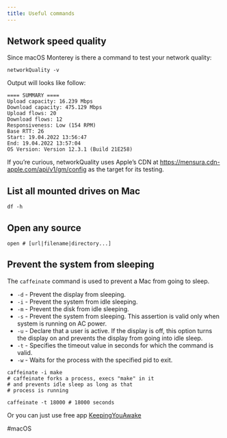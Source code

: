 ```yaml
---
title: Useful commands
---
```


## Network speed quality

Since macOS Monterey is there a command to test your network quality:

```shell
networkQuality -v
```

Output will looks like follow:

```
==== SUMMARY ====
Upload capacity: 16.239 Mbps
Download capacity: 475.129 Mbps
Upload flows: 20
Download flows: 12
Responsiveness: Low (154 RPM)
Base RTT: 26
Start: 19.04.2022 13:56:47
End: 19.04.2022 13:57:04
OS Version: Version 12.3.1 (Build 21E258)
```

If you’re curious, networkQuality uses Apple’s CDN at https://mensura.cdn-apple.com/api/v1/gm/config as the target for its testing.

## List all mounted drives on Mac

```shell
df -h
```

## Open any source

```shell
open # [url|filename|directory...]
```

## Prevent the system from sleeping

The `caffeinate` command is used to prevent a Mac from going to sleep.

* `-d` - Prevent the display from sleeping.
* `-i` - Prevent the system from idle sleeping.
* `-m` - Prevent the disk from idle sleeping.
* `-s` - Prevent the system from sleeping. This assertion is valid only when system is running on AC power.
* `-u` - Declare that a user is active. If the display is off, this option turns the display on and prevents the display from going into idle sleep.
* `-t` - Specifies the timeout value in seconds for which the command is valid.
* `-w` - Waits for the process with the specified pid to exit.

```shell
caffeinate -i make
# caffeinate forks a process, execs "make" in it 
# and prevents idle sleep as long as that 
# process is running
```

```shell
caffeinate -t 18000 # 18000 seconds
```

Or you can just use free app [KeepingYouAwake](https://keepingyouawake.app/)

#macOS 